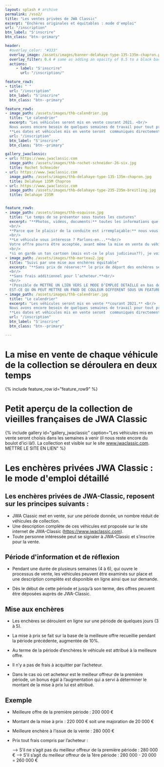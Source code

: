 ```yaml
---
layout: splash # archive
permalink: /vso2/
title: "Les ventes privées de JWA Classic"
excerpt: "Enchères originales et équitables : mode d'emploi"
url: "/inscription"
btn_label: "S'inscrire"
btn_class: "btn--primary"

header:
  #overlay_color: "#333"
  overlay_image: /assets/images/banner-delahaye-type-135-135m-chapron.png
  overlay_filter: 0.4 # same as adding an opacity of 0.5 to a black background
  actions:
     - label: "S'inscrire"
       url: "/inscription/"

feature_row3:
- title: " "
  url: "/inscription"
  btn_label: "S'inscrire"
  btn_class: "btn--primary"

feature_row5:
- image_path: /assets/images/thb-calendrier.jpg
  title: "Le calendrier"
  excerpt: "Les véhicules seront mis en vente courant 2021. <br/>
  Nous avons encore besoin de quelques semaines de travail pour tout préparer et vous donner plus de détails. <br/>
  **Les dates et véhicules mis en vente seront  communiqués directement aux inscrits.<br/> Inscrivez-vous ici pour rester informé(e) des prochaines ventes!**"
  url: "/inscription"
  btn_label: "S'inscrire"
  btn_class: "btn--primary"

gallery_jwaclassic:
- url: https://www.jwaclassic.com
  image_path: /assets/images/thb-rochet-schneider-26-six.jpg
  title: Rochet Schneider
- url: https://www.jwaclassic.com
  image_path: /assets/images/thb-delahaye-type-135-135m-chapron.jpg
  title: Delahaye 135M Chapron
- url: https://www.jwaclassic.com
  image_path: /assets/images/thb-delahaye-type-235-235m-breitling.jpg
  title: Delahaye 235M


feature_row9:
- image_path: /assets/images/thb-esquisse.jpg
  title: "Le temps de se présenter sous toutes les coutures"
  excerpt: "**Photos, vidéos, documents:** toutes les informations que vous souhaitez seront mises à votre disposition avant la mise aux enchères .<br/>
  <br/>
  **Parce que le plaisir de la conduite est irremplaçable:** nous vous accueillerons avec plaisir pour **venir essayer le véhicule sur les routes pittoresques de la Loire.**<br/>
  <br/>
  **Le véhicule vous intéresse ? Parlons-en...**<br/>
  Votre offre pourra être acceptée, avant même la mise en vente du véhicule.<br/>
  <br/>
  *si on garde un ton cartoon (mais est-ce le plus judicieux??), je vois bien l'image de la voiture qui soulève sa carrosserie comme une robe...*"
- image_path: /assets/images/thb-marteau2.jpg
  title: "Suivi par une mise aux enchères équitable"
  excerpt: "**Sans prix de réserve:** le prix de départ des enchères sera fixé en fonction de la meilleure offre émise lors de la présentation du véhicule.<br/>
  <br/>
  **Sans frais additionnel pour l’acheteur.**<br/>
  <br/>
  *(Possible de METTRE UN LIEN VERS LE MODE D’EMPLOI DETAILLE en bas de page ? )<br/>
  EST-CE QU ON PEUT METTRE UN FNOD DE COULEUR DIFFERENT SOUS UN FEATURE ROW?<br/>"
- image_path: /assets/images/thb-calendrier.jpg
  title: "Le calendrier"
  excerpt: "Les véhicules seront mis en vente **courant 2021.** <br/>
  Nous avons encore besoin de quelques semaines de travail pour tout préparer et vous donner plus de détails. <br/>
  **Les dates et véhicules mis en vente seront  communiqués directement aux inscrits.<br/> Inscrivez-vous ici pour rester informé(e) des prochaines ventes!**"
  url: "/inscription"
  btn_label: "S'inscrire"
  btn_class: "btn--primary"

---
```

# La mise en vente de chaque véhicule de la collection se déroulera en deux temps

{% include feature_row id="feature_row9" %}

# Petit aperçu de la collection de vieilles françaises de JWA Classic

{% include gallery id="gallery_jwaclassic" caption="Les véhicules mis en vente seront choisis dans les semaines à venir (il nous reste encore du boulot d'ici là!). La collection est visible sur le site www.jwaclassic.com. METTRE LE SITE EN LIEN" %}

# Les enchères privées JWA Classic : le mode d'emploi détaillé

## Les enchères privées de JWA-Classic, reposent sur les principes suivants :
-	JWA Classic met en vente, sur une période donnée, un nombre réduit de véhicules de collection.
-	Une description complète de ces véhicules est proposée sur le site internet de JWA-Classic (https://www.jwaclassic.com).
-	Toute personne intéressée peut se signaler à JWA-Classic et s’inscrire pour la vente.


## Période d'information et de réflexion
-	Pendant une durée de plusieurs semaines (4 à 6), qui ouvre le processus de vente, les véhicules peuvent être examinés sur place et une description complète est disponible en ligne ainsi que sur demande.

-	Dès le début de cette période et jusqu’à son terme, des offres peuvent être déposées auprès de JWA-Classic.


## Mise aux enchères
-	Les enchères se déroulent en ligne sur une période de quelques jours (3 à 5).

-	La mise à prix se fait sur la base de la meilleure offre recueillie pendant la période précédente, augmentée de 10%.

-	Au terme de la période d’enchères le véhicule est attribué à la meilleure offre.

-	Il n’y a pas de frais à acquitter par l’acheteur.

-	Dans le cas où cet acheteur est le meilleur offreur de la première période, un bonus égal à l’augmentation qui a servi à déterminer le montant de la mise à prix lui est attribué.


## Exemple
-	Meilleure offre de la première période : 200 000 €
-	Montant de la mise à prix : 220 000 € soit une majoration de 20 000 €
-	Meilleure enchère à l’issue de la vente : 280 000 €
-	Prix tout frais compris par l’acheteur :

     --> S’il ne s’agit pas du meilleur offreur de la première période : 280 000 €
     --> S’il s’agit du meilleur offreur de la 1ère période : 280 000 - 20 000 = 260 000 €
